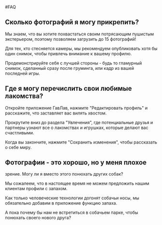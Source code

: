 #FAQ

## Сколько фотографий я могу прикрепить?

Мы знаем, что вы хотите похвастаться своим потрясающим пушистым
экстерьером, поэтому позволяем загрузить до 15 фотографий!

Для тех, кто стесняется камеры, мы рекомендуем опубликовать хотя бы
один снимок, чтобы привлечь внимание к вашему профилю.

Продемонстрируйте себя с лучшей стороны - будь то гламурный снимок, 
сделанный сразу после груминга, или кадр из вашей последней игры.  

## Где я могу перечислить свои любимые лакомства?

Откройте приложение ГавЛав, нажмите "Редактировать 
профиль" и расскажите, что заставляет вас вилять хвостом.

Прокрутите вниз до раздела "Увлечения", где
потенциальные друзья и партнеры узнают все о лакомствах
и игрушках, которые делают вас счастливыми.

Когда вы закончите, нажмите "Сохранить изменения",
чтобы рассказать о себе миру.  

## Фотографии - это хорошо, но у меня плохое
зрение. Могу ли я вместо этого понюхать других
собак?

Мы сожалеем, что в настоящее время не можем
предложить нашим клиентам профили с запахом.

Как только человеческие технологии догонят 
собачьи носы, мы обязательно добавим в приложение
функцию запаха.

А пока почему бы нам не встретиться в собачьем
парке, чтобы понюхать своего нового друга?